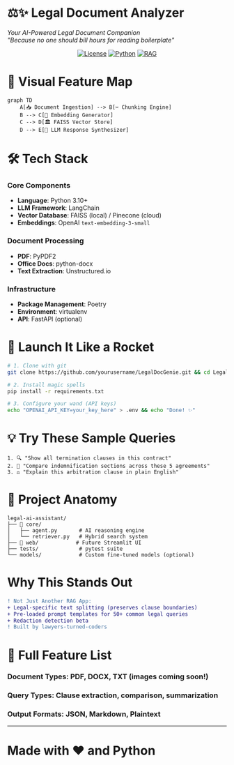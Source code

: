 # ⚖️✨ Legal Document Analyzer 
*Your AI-Powered Legal Document Companion*  
*"Because no one should bill hours for reading boilerplate"*  

<div align="center">
  
[![License](https://img.shields.io/badge/%F0%9F%93%83_License-MIT-green)](LICENSE)
[![Python](https://img.shields.io/badge/%F0%9F%90%8D_Python-3.10%2B-blue)](https://python.org)
[![RAG](https://img.shields.io/badge/%F0%9F%94%8D_Retrieval-RAG-ff69b4)](https://arxiv.org/abs/2005.11401)

</div>

# 🎨 Visual Feature Map
```mermaid
graph TD
    A[📥 Document Ingestion] --> B[✂️ Chunking Engine]
    B --> C[🧠 Embedding Generator]
    C --> D[🏛️ FAISS Vector Store]
    D --> E[💬 LLM Response Synthesizer]
```
# 🛠️ Tech Stack

### Core Components
- **Language**: Python 3.10+
- **LLM Framework**: LangChain
- **Vector Database**: FAISS (local) / Pinecone (cloud)
- **Embeddings**: OpenAI `text-embedding-3-small`

### Document Processing
- **PDF**: PyPDF2
- **Office Docs**: python-docx
- **Text Extraction**: Unstructured.io

### Infrastructure
- **Package Management**: Poetry
- **Environment**: virtualenv
- **API**: FastAPI (optional)

# 🚀 Launch It Like a Rocket
```bash
# 1. Clone with git
git clone https://github.com/yourusername/LegalDocGenie.git && cd LegalDocGenie

# 2. Install magic spells
pip install -r requirements.txt

# 3. Configure your wand (API keys)
echo "OPENAI_API_KEY=your_key_here" > .env && echo "Done! ✨"
```
# 💡 Try These Sample Queries
```text
1. 🔍 "Show all termination clauses in this contract"
2. 📑 "Compare indemnification sections across these 5 agreements"
3. ⚖️ "Explain this arbitration clause in plain English"
```
# 📂 Project Anatomy
```
legal-ai-assistant/
├── 📁 core/
│   ├── agent.py       # AI reasoning engine
│   └── retriever.py   # Hybrid search system
├── 📁 web/            # Future Streamlit UI
├── tests/             # pytest suite
└── models/            # Custom fine-tuned models (optional)
```
# Why This Stands Out
```diff
! Not Just Another RAG App:
+ Legal-specific text splitting (preserves clause boundaries)
+ Pre-loaded prompt templates for 50+ common legal queries
+ Redaction detection beta
! Built by lawyers-turned-coders
```


# 📜 Full Feature List
### Document Types: PDF, DOCX, TXT (images coming soon!)

### Query Types: Clause extraction, comparison, summarization

### Output Formats: JSON, Markdown, Plaintext
---

# Made with ❤️ and Python
